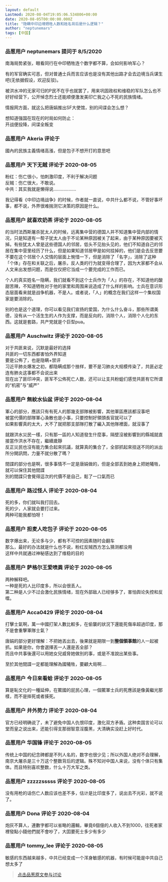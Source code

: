 ```yaml
---
layout: default
Lastmod: 2020-08-04T19:05:06.534806+00:00
date: 2020-08-05T00:00:00.000Z
title: "隐瞒中印边境牺牲人数和姓名背后是什么逻辑？"
author: "neptunemars"
tags: [中国]
---
```



### 品葱用户 **neptunemars** 提问于 8/5/2020
    
南海局势紧张，眼看同行在中印牺牲连个数字都不算，会如何影响军心？  
  
有的军官确实可恶，但对普通士兵而言应该也是没有其他出路才会去边境当兵谋生吧(无依据假设，欢迎反驳)。  
  
被洪水冲的无家可归的P民不在乎也就罢了，用来巩固政权和维稳的军队怎么也不好好经营下，公开悼念烈士还能顺便激发美印亡我之心不死的民族情绪。  
  
情报网方面，就这么把唐娟推出SF大使馆，别的间谍会怎么想？  
  
想知道强国在现在的时局如何防止：  
开战便投降，间谍全叛变
    
                

### 品葱用户 **Akeria** 评论于 
        
國內的民族主義情绪高漲，但是包子不想开打的意思吧
        
                

### 品葱用户 **天下无贼** 评论于 2020-08-05
        
粉红：伤亡很小，怕刺激印度，不利于解决问题  
反贼：伤亡很大，不敢说。  
中共：其实我就是懒得说………………  
  
我记得看《中印边境战争》的时候，作者就一直说，中共什么都不说，不管好事坏事，都不说，外界很难揣测它决策的原因是什么。
        
                

### 品葱用户 **就喜欢奶茶** 评论于 2020-08-05
        
的当时法西斯屠杀犹太人的时候，远离集中营的德国人并不知道集中营内部的情况，只是知道有一帮子犹太人由于不论某种原因被关了起来，由于某种原因要被灭掉。有些犹太人曾是这些德国人的邻居，低头不见抬头见的，他们不知道自己的邻居在集中营里经历了什么，但是如果知道邻居甲是如何挂掉的，他们是会去反思要不要在这个邻居个人交情的层面上惋惜一下，但是消除了「名字」，消除了这种「个体」存在和关联之后，屠杀，反人类的行为就变得合理了，因为大家都不会从人文来出发想问题，而是仅仅把它当成一个要完成的工作而已。  
  
个人的真实姓名一隐瞒，我们就看不到这个士兵作为「人」的存在，不知道他的酸甜苦辣，不知道牺牲对于他的家里和周围来说造成了什么样的影响。士兵在意识形态层面看来就是战争机器，不是人。或者说，「人」的概念在我们这样一个集权国家是要消除的。  
  
别的也是这个道理，你可以看见我们宣扬的爱国，为什么什么奋斗，那些所谓美德，没有从一个活生生的人作为支撑，而是反向的，消除个人，消除个人化的东西。这就是套路，共产党就是个巨型pua。
        
                

### 品葱用户 **Auschwitz** 评论于 2020-08-05
        
对于共匪来说，沉默是最好的选择  
共匪的一切东西都害怕外界知道  
要是公佈了，也是隐瞒+禁评  
习近平肺炎爆发之初，都隐瞒成那个挫样，要不是习肺炎大规模传染了，共匪必定连有肺炎这事都不会说出来  
现在出了匪印冲突，匪军不公佈死亡人数，还可以让支共粉蛆们感觉共匪有它所谓的“机密”与“威严”
        
                

### 品葱用户 **無紋水仙盆** 评论于 2020-08-04
        
軍心的部分，應該只有有死人的那幾支部隊被影響，其他軍區應該都沒事吧  
被當代價的部隊軍心渙散也是小事，只要控制好領頭長官就可以了  
如果影響真的太大，大不了就把那支部隊打散了編入其他隊裡面，就沒事了  
  
就跟洪水災民一樣，只有那一區的人知道發生什麼事，隔壁沒被影響到的縣城就直接當作洪水不存在，繼續歲靜  
反正災民也沒有能力集合起來抗議，就算真的集合了，全部抓起來扭送不同的派出所分開訊問，力量不就分散了嗎？  
  
間諜的部分也是啊，很多事情不一定是唐娟做的，但是全部丟到她身上把她犧牲，就可以保住其他間諜  
別的間諜只會覺得這次的代價不是自己，鬆了一口氣而已
        
                

### 品葱用户 **路过怪人** 评论于 2020-08-04
        
死的多，你们就叫我打回去。  
死的少，人家就会要打过来。  
两种可能我都怕呀！
        
                

### 品葱用户 **担麦人吃包子** 评论于 2020-08-05
        
数字爆出来，无论多与少，都有不可控的因素随时会翻车  
那么，最好的办法就是什么也不说，粉红反贼西方怎么猜测都没用  
这样中共就通过神秘感达到了维稳的目的
        
                

### 品葱用户 **萨格尔王爱喷粪** 评论于 2020-08-05
        
两种解释吧。  
一种是死的人比印度多，所以会很丢人。  
第二种是人少不过会激化民族情绪，现在外部敌人已经够多了，害怕舆论失控和反噬。
        
                

### 品葱用户 **Acca0429** 评论于 2020-08-04
        
打擊士氣啊，萬一中國打架人數比較多，在偷襲的狀況下還能死傷率超過印度，那不是會重擊軍隊士氣？  
  
唐娟的部分更好理解：不把她丟出去，後果就是期限一到**整個領事館**的人一起被抓。如果是你，你會選擇丟一人還是丟全部？  
而且中共事後還可以用她女兒威脅她做別的事，或是不准說出某些事。  
  
至於其他間諜一定都能理解為國犧牲，要顧大局啊....
        
                

### 品葱用户 **今日來看蛤** 评论于 2020-08-05
        
算是恥文化的一種延伸，在鱉國的屁民心理，一個鱉軍士兵的死應該是像黃繼光那樣，而不是摔死或者揍死。
        
                

### 品葱用户 **井外势力** 评论于 2020-08-04
        
官方已经明确说了，未了避免中国人仇恨印度，激化双方矛盾。这种卖国言论可以堂而皇之说出来，还能引得支那弱智意淫腹黑，大清确实没赶上好时代。
        
                

### 品葱用户 **华国锋** 评论于 2020-08-05
        
传统上中国的纪念碑都是不列人名的，数字也很少见；所以外国人绝对不会理解，南京大屠杀是三十万这个整数背后的逻辑。殊不知对中国人来说，没有个体只有集体。而且特别喜欢整数，什么十万大军之类。
        
                

### 品葱用户 **zzzzzsssss** 评论于 2020-08-05
        
没有用枪的话伤亡人数应该也差不多，估计是比印度多了，说出去不光彩，就不说了。
        
                

### 品葱用户 **Dona** 评论于 2020-08-04
        
炮灰不算人，連數字都可以省略的邏輯，畢竟6個億的人收入不到1000，往死者家裡發點小錢他們就不會吵了，大囯要死士多少有多少
        
                

### 品葱用户 **tommy_lee** 评论于 2020-08-05
        
敏感的东西越来越多，中共已经变成一个浑身敏感的机器，有时候可能是中共自己想太多了
        
                





> [点击品葱原文参与讨论](https://pincong.rocks/question/29387)

